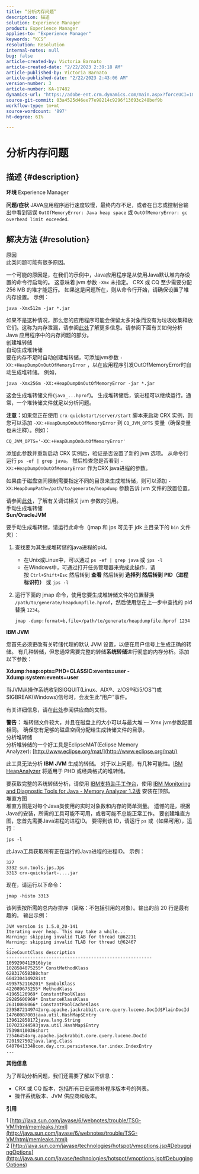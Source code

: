 ```yaml
---
title: “分析内存问题”
description: 描述
solution: Experience Manager
product: Experience Manager
applies-to: "Experience Manager"
keywords: “KCS”
resolution: Resolution
internal-notes: null
bug: false
article-created-by: Victoria Barnato
article-created-date: "2/22/2023 2:39:18 AM"
article-published-by: Victoria Barnato
article-published-date: "2/22/2023 2:43:06 AM"
version-number: 3
article-number: KA-17482
dynamics-url: "https://adobe-ent.crm.dynamics.com/main.aspx?forceUCI=1&pagetype=entityrecord&etn=knowledgearticle&id=62c38e15-5ab2-ed11-83fe-6045bd0067ea"
source-git-commit: 03a4525d46ee77e98214c9296f13693c248bef9b
workflow-type: tm+mt
source-wordcount: '897'
ht-degree: 61%

---
```


# 分析内存问题

## 描述 {#description}

<b>环境</b>
Experience Manager


<b>问题/症状</b>
JAVA应用程序运行速度较慢，最终内存不足，或者在日志或控制台输出中看到错误 `OutOfMemoryError: Java heap space` 或 `OutOfMemoryError: gc overhead limit exceeded`.


## 解决方法 {#resolution}

原因<br>
此类问题可能有很多原因。

一个可能的原因是，在我们的示例中，Java应用程序是从使用Java默认堆内存设置的命令行启动的。 这意味着 jvm 参数 `-Xmx` 未指定。 CRX 或 CQ 至少需要分配 256 MB 的堆才能运行。 如果这是问题所在，则从命令行开始，请确保设置了堆内存设置。 示例：


```
java -Xmx512m -jar *.jar
```


如果不是这种情况，那么您的应用程序可能会保留太多对象而没有为垃圾收集释放它们。这称为内存泄漏，请参阅[此处](http://java.sun.com/javase/6/webnotes/trouble/TSG-VM/html/memleaks.html)了解更多信息。请参阅下面有关如何分析 Java 应用程序中的内存问题的部分。<br>创建堆转储<br>自动生成堆转储<br>
要在内存不足时自动创建堆转储，可添加jvm参数 `-XX:+HeapDumpOnOutOfMemoryError` ，以在应用程序引发OutOfMemoryError时自动生成堆转储。 例如，


```
java -Xmx256m -XX:+HeapDumpOnOutOfMemoryError -jar *.jar
```


这会生成堆转储文件(`java_...hprof`)。 生成堆转储后，该进程可以继续运行。通常，一个堆转储文件就足以分析问题。

<b>注意：</b>如果您正在使用 `crx-quickstart/server/start` 脚本来启动 CRX 实例，则您可以添加 `-XX:+HeapDumpOnOutOfMemoryError` 到 `CQ_JVM_OPTS` 变量（确保变量也未注释）。例如：


```
CQ_JVM_OPTS='-XX:+HeapDumpOnOutOfMemoryError'
```


添加此参数并重新启动 CRX 实例后，验证是否设置了新的 jvm 选项。 从命令行运行 `ps -ef | grep java`。 然后检查您是否看到 `-XX:+HeapDumpOnOutOfMemoryError` 作为CRX java进程的参数。

如果由于磁盘空间限制需要指定不同的目录来生成堆转储，则可以添加 `-XX:HeapDumpPath=/path/to/generate/heapdump` 参数告诉 jvm 文件的放置位置。

请参阅[此处](http://java.sun.com/javase/technologies/hotspot/vmoptions.jsp#DebuggingOptions)，了解有关调试相关 jvm 参数的引用。
<br>手动生成堆转储<br>
<b>Sun/OracleJVM</b>

要手动生成堆转储，请运行此命令（jmap 和 jps 可见于 jdk 主目录下的 `bin` 文件夹）：

1. 查找要为其生成堆转储的java进程的pid。
   - 在Unix或Linux中，可以通过 `ps -ef | grep java` 或 `jps -l`
   - 在Windows中，可通过打开任务管理器来完成此操作，请按 `Ctrl+Shift+Esc` 然后转到 <b>查看</b> 然后转到 <b>选择列 </b><b>然后转到</b> <b>PID（进程标识符）</b> 或 `jps -l`
2. 运行下面的 jmap 命令，使用您要生成堆转储文件的位置替换 `/path/to/generate/heapdumpfile.hprof`，然后使用您在上一步中查找的 pid 替换 `1234`。

   ```
   jmap -dump:format=b,file=/path/to/generate/heapdumpfile.hprof 1234
   ```


<b>IBM JVM</b>

您首先必须更改有关转储代理的默认 JVM 设置，以便在用户信号上生成正确的转储。 有几种转储，但您通常需要完整的转储<b>系统转储</b>进行彻底的内存分析。添加以下参数：

<b>Xdump:heap:opts=PHD+CLASSIC:events=user -Xdump:system:events=user</b>

当JVM从操作系统收到SIGQUIT(Linux、AIX®、z/OS®和i5/OS™)或SIGBREAK(Windows)信号时，会发生此“用户”事件。

有关详细信息，请在[此处](http://pic.dhe.ibm.com/infocenter/java7sdk/v7r0/index.jsp?topic=%2Fcom.ibm.java.aix.70.doc%2Fdiag%2Fpreface%2Fchanges_70%2Foverview_gc.html)参阅供应商的文档。

<b>警告：</b> 堆转储文件较大，并且在磁盘上的大小可以与最大堆 — Xmx jvm参数配置相同。 确保您有足够的磁盘空间分配给生成转储文件的目录。
<br>分析堆转储<br>
分析堆转储的一个好工具是EclipseMAT(Eclipse Memory Analyzer): [http://www.eclipse.org/mat/](http://www.eclipse.org/mat/)

此工具无法分析 <b>IBM JVM</b> 生成的转储。 对于以上问题，有几种可能性。[IBM HeapAnalyzer](https://www.ibm.com/developerworks/community/groups/service/html/communityview?communityUuid=4544bafe-c7a2-455f-9d43-eb866ea60091) 将适用于 PHD 或经典格式的堆转储。

要获取完整的系统转储分析，请使用 [IBM支持助手工作台](https://www.ibm.com/support/pages/node/718131)，使用 [IBM Monitoring and Diagnostic Tools for Java - Memory Analyzer 1.2版](http://www.ibm.com/developerworks/java/jdk/tools/memoryanalyzer/) 安装在顶部。
<br>堆直方图<br>
堆直方图是对每个Java类使用的实时对象数和内存的简单测量。 遗憾的是，根据Java的安装，所需的工具可能不可用，或者可能不总能正常工作。 要创建堆直方图，您首先需要Java进程的进程ID。 要得到该 ID，请运行 `ps` 或（如果可用），运行：


```
jps -l
```


此Java工具获取所有正在运行的Java进程的进程ID。 示例：


```
327 
3332 sun.tools.jps.Jps
3313 crx-quickstart-....jar
```


现在，请运行以下命令：


```
jmap -histo 3313
```


该列表按所需的总内存排序（简略：不包括引用的对象）。输出的前 20 行是最有趣的。 输出示例：


```
JVM version is 1.5.0_20-141
Iterating over heap. This may take a while...
Warning: skipping invalid TLAB for thread t@62211
Warning: skipping invalid TLAB for thread t@62467
...
SizeCountClass description
-------------------------------------------------------
1059290412916byte
1028584075255* ConstMethodKlass
628317658388char
604230414928int
4995752116201* SymbolKlass
422089675255* MethodKlass
41965126969* ConstantPoolKlass
29285606969* InstanceKlassKlass
26310086066* ConstantPoolCacheKlass
2395872149742org.apache.jackrabbit.core.query.lucene.DocId$PlainDocId
14760087003java.util.HashMap$Entry
139612858172java.lang.String
107023244593java.util.HashMap$Entry
75398410036short
73546454org.apache.jackrabbit.core.query.lucene.DocId
7201927502java.lang.Class
64070413348com.day.crx.persistence.tar.index.IndexEntry
...
```


<b>其他信息</b>

为了帮助分析问题，我们还需要了解以下信息：

- CRX 或 CQ 版本，包括所有已安装修补程序版本号的列表。
- 操作系统版本、JVM 供应商和版本。


<b>引用</b>

1 [http://java.sun.com/javase/6/webnotes/trouble/TSG-VM/html/memleaks.html](http://java.sun.com/javase/6/webnotes/trouble/TSG-VM/html/memleaks.html)
2 [http://java.sun.com/javase/technologies/hotspot/vmoptions.jsp#DebuggingOptions](http://java.sun.com/javase/technologies/hotspot/vmoptions.jsp#DebuggingOptions)

